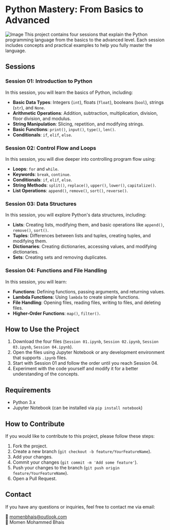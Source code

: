 # Python Mastery: From Basics to Advanced
![Image](https://github.com/user-attachments/assets/ef0eae03-c86e-4c49-8ada-74064c231662)
This project contains four sessions that explain the Python programming language from the basics to the advanced level. Each session includes concepts and practical examples to help you fully master the language.

## Sessions

### Session 01: Introduction to Python

In this session, you will learn the basics of Python, including:

- **Basic Data Types**: Integers (`int`), floats (`float`), booleans (`bool`), strings (`str`), and `None`.
- **Arithmetic Operations**: Addition, subtraction, multiplication, division, floor division, and modulus.
- **String Manipulation**: Slicing, repetition, and modifying strings.
- **Basic Functions**: `print()`, `input()`, `type()`, `len()`.
- **Conditionals**: `if`, `elif`, `else`.

### Session 02: Control Flow and Loops

In this session, you will dive deeper into controlling program flow using:

- **Loops**: `for` and `while`.
- **Keywords**: `break`, `continue`.
- **Conditionals**: `if`, `elif`, `else`.
- **String Methods**: `split()`, `replace()`, `upper()`, `lower()`, `capitalize()`.
- **List Operations**: `append()`, `remove()`, `sort()`, `reverse()`.

### Session 03: Data Structures

In this session, you will explore Python's data structures, including:

- **Lists**: Creating lists, modifying them, and basic operations like `append()`, `remove()`, `sort()`.
- **Tuples**: Differences between lists and tuples, creating tuples, and modifying them.
- **Dictionaries**: Creating dictionaries, accessing values, and modifying dictionaries.
- **Sets**: Creating sets and removing duplicates.

### Session 04: Functions and File Handling

In this session, you will learn:

- **Functions**: Defining functions, passing arguments, and returning values.
- **Lambda Functions**: Using `lambda` to create simple functions.
- **File Handling**: Opening files, reading files, writing to files, and deleting files.
- **Higher-Order Functions**: `map()`, `filter()`.

## How to Use the Project

1. Download the four files (`Session 01.ipynb`, `Session 02.ipynb`, `Session 03.ipynb`, `Session 04.ipynb`).
2. Open the files using Jupyter Notebook or any development environment that supports `.ipynb` files.
3. Start with Session 01 and follow the order until you reach Session 04.
4. Experiment with the code yourself and modify it for a better understanding of the concepts.

## Requirements

- Python 3.x
- Jupyter Notebook (can be installed via `pip install notebook`)

## How to Contribute

If you would like to contribute to this project, please follow these steps:

1. Fork the project.
2. Create a new branch (`git checkout -b feature/YourFeatureName`).
3. Add your changes.
4. Commit your changes (`git commit -m 'Add some feature'`).
5. Push your changes to the branch (`git push origin feature/YourFeatureName`).
6. Open a Pull Request.

## Contact

If you have any questions or inquiries, feel free to contact me via email:

📧 [momenbhais@outlook.com](mailto:momenbhais@outlook.com)  
👤 Momen Mohammed Bhais
